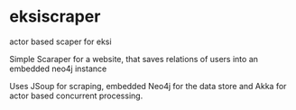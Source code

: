 # eksiscraper
actor based scaper for eksi

Simple Scaraper for a website, that saves relations of users into an embedded neo4j instance

Uses JSoup for scraping, embedded Neo4j for the data store and Akka for actor based concurrent processing. 
